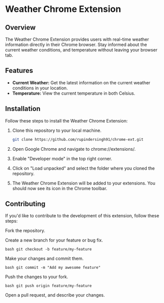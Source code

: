 # Weather Chrome Extension

## Overview

The Weather Chrome Extension provides users with real-time weather information directly in their Chrome browser. Stay informed about the current weather conditions, and temperature without leaving your browser tab.

## Features

- **Current Weather:** Get the latest information on the current weather conditions in your location.
- **Temperature:** View the current temperature in both Celsius.

## Installation

Follow these steps to install the Weather Chrome Extension:

1. Clone this repository to your local machine.
   ```bash
   git clone https://github.com/rupindersingh91/chrome-ext.git


2. Open Google Chrome and navigate to chrome://extensions/.

3. Enable "Developer mode" in the top right corner.

4. Click on "Load unpacked" and select the folder where you cloned the repository.

5. The Weather Chrome Extension will be added to your extensions. You should now see its icon in the Chrome toolbar.

## Contributing

If you'd like to contribute to the development of this extension, follow these steps:

Fork the repository.

Create a new branch for your feature or bug fix.

``` bash git checkout -b feature/my-feature ```

Make your changes and commit them.

``` bash git commit -m "Add my awesome feature" ```

Push the changes to your fork.

``` bash git push origin feature/my-feature ```

Open a pull request, and describe your changes.